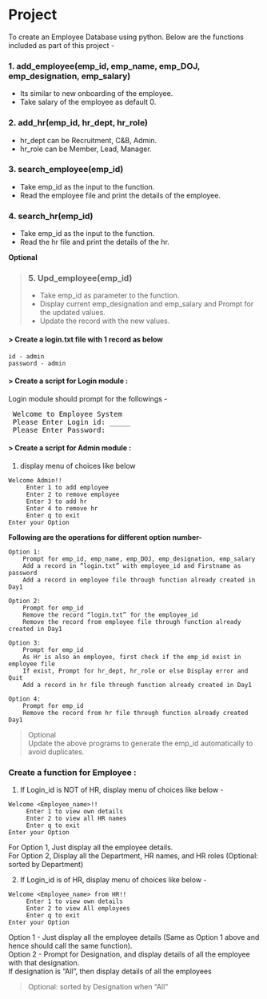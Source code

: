# Project
To create an Employee Database using python.
Below are the functions included as part of this project -

### 1. add_employee(emp_id, emp_name, emp_DOJ, emp_designation, emp_salary)
   - Its similar to new onboarding of the employee.
   - Take salary of the employee as default 0.

### 2. add_hr(emp_id, hr_dept, hr_role)
   - hr_dept can be Recruitment, C&B, Admin.
   -  hr_role can be Member, Lead, Manager.

### 3. search_employee(emp_id)
   - Take emp_id as the input to the function.
   - Read the employee file and print the details of the employee.

### 4. search_hr(emp_id)
   - Take emp_id as the input to the function.
   - Read the hr file and print the details of the hr.

**Optional**
> ### 5. Upd_employee(emp_id)
>   - Take emp_id as parameter to the function.
>   - Display current emp_designation and emp_salary and Prompt for the updated values.
>   - Update the record with the new values.

#### > Create a login.txt file with 1 record as below
```plaintext
id - admin
password - admin
```

#### > Create a script for Login module :
Login module should prompt for the followings -
<pre> Welcome to Employee System <br> Please Enter Login id: _____  <br> Please Enter Password: _____  </pre>

#### > Create a script for Admin module :
1.	display menu of choices like below
```plaintext
Welcome Admin!!
     Enter 1 to add employee
     Enter 2 to remove employee
     Enter 3 to add hr
     Enter 4 to remove hr
     Enter q to exit
Enter your Option 
```
**Following are the operations for different option number-**
```plaintext
Option 1: 
	Prompt for emp_id, emp_name, emp_DOJ, emp_designation, emp_salary
	Add a record in “login.txt” with employee_id and Firstname as password
	Add a record in employee file through function already created in Day1
```
```plaintext
Option 2: 
	Prompt for emp_id
	Remove the record “login.txt” for the employee_id
	Remove the record from employee file through function already created in Day1
```
```plaintext
Option 3: 
	Prompt for emp_id
	As Hr is also an employee, first check if the emp_id exist in employee file
	If exist, Prompt for hr_dept, hr_role or else Display error and Quit
	Add a record in hr file through function already created in Day1
```
```plaintext
Option 4: 
	Prompt for emp_id
	Remove the record from hr file through function already created Day1
```
> Optional <br>
> Update the above programs to generate the emp_id automatically to avoid duplicates.


### Create a function for Employee :
1.	If Login_id is NOT of HR, display menu of choices like below -
```plaintext
Welcome <Employee_name>!!
     Enter 1 to view own details
     Enter 2 to view all HR names
     Enter q to exit
Enter your Option
```
For Option 1, Just display all the employee details. <br>
  For Option 2, Display all the Department, HR names, and HR roles (Optional: sorted by Department)

2.	If Login_id is of HR, display menu of choices like below -
```plaintext
Welcome <Employee_name> from HR!!
     Enter 1 to view own details
     Enter 2 to view All employees
     Enter q to exit
Enter your Option
```
Option 1 - Just display all the employee details (Same as Option 1 above and hence should call the same function). <br>
Option 2 - Prompt for Designation, and display details of all the employee with that designation. <br>
If designation is “All”, then display details of all the employees
> Optional: sorted by Designation when “All”
